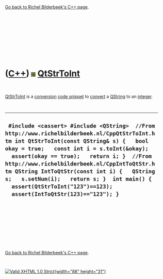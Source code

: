

[Go back to Richel Bilderbeek's C++ page](Cpp.htm).

 

 

 

 

 

([C++](Cpp.htm)) ![Qt](PicQt.png) [QtStrToInt](CppQtStrToInt.htm)
=================================================================

 

[QtStrToInt](CppQtStrToInt.htm) is a [conversion](CppConvert.htm) [code
snippet](CppCodeSnippets.htm) to [convert](CppConvert.htm) a
[QString](CppQString.htm) to an [integer](CppInt.htm).

 

  ---------------------------------------------------------------------------------------------------------------------------------------------------------------------------------------------------------------------------------------------------------------------------------------------------------------------------------------------------------------------------------------------------------------------------------------------------------
  ` #include <cassert> #include <QString>  //From http://www.richelbilderbeek.nl/CppQtStrToInt.htm int QtStrToInt(const QString& s) {   bool okay = true;   const int i = s.toInt(&okay);   assert(okay == true);   return i; }  //From http://www.richelbilderbeek.nl/CppIntToQtStr.htm QString IntToQtStr(const int i) {   QString s;   s.setNum(i);   return s; }  int main() {   assert(QtStrToInt("123")==123);   assert(IntToQtStr(123)=="123"); }`
  ---------------------------------------------------------------------------------------------------------------------------------------------------------------------------------------------------------------------------------------------------------------------------------------------------------------------------------------------------------------------------------------------------------------------------------------------------------

 

 

 

 

 

[Go back to Richel Bilderbeek's C++ page](Cpp.htm).



 

[![Valid XHTML 1.0 Strict](valid-xhtml10.png){width="88"
height="31"}](http://validator.w3.org/check?uri=referer)
